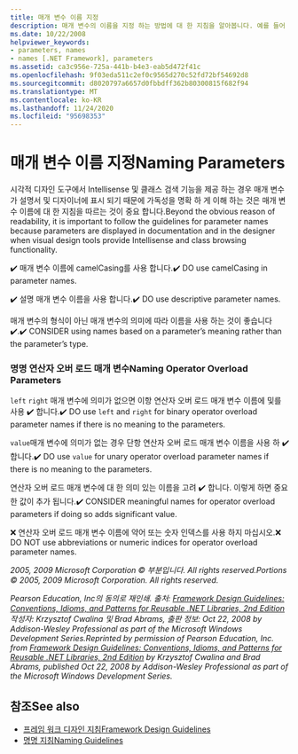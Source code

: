 ```yaml
---
title: 매개 변수 이름 지정
description: 매개 변수의 이름을 지정 하는 방법에 대 한 지침을 알아봅니다. 예를 들어 카멜식 대/소문자 & 설명 매개 변수 이름을 사용 하 & 형식 대신 의미에 따라 이름을 지정 하는 것이 좋습니다.
ms.date: 10/22/2008
helpviewer_keywords:
- parameters, names
- names [.NET Framework], parameters
ms.assetid: ca3c956e-725a-441b-b4e3-eab5d472f41c
ms.openlocfilehash: 9f03eda511c2ef0c9565d270c52fd72bf54692d8
ms.sourcegitcommit: d8020797a6657d0fbbdff362b80300815f682f94
ms.translationtype: MT
ms.contentlocale: ko-KR
ms.lasthandoff: 11/24/2020
ms.locfileid: "95698353"
---
```

# <a name="naming-parameters"></a><span data-ttu-id="b53d4-104">매개 변수 이름 지정</span><span class="sxs-lookup"><span data-stu-id="b53d4-104">Naming Parameters</span></span>

<span data-ttu-id="b53d4-105">시각적 디자인 도구에서 Intellisense 및 클래스 검색 기능을 제공 하는 경우 매개 변수가 설명서 및 디자이너에 표시 되기 때문에 가독성을 명확 하 게 이해 하는 것은 매개 변수 이름에 대 한 지침을 따르는 것이 중요 합니다.</span><span class="sxs-lookup"><span data-stu-id="b53d4-105">Beyond the obvious reason of readability, it is important to follow the guidelines for parameter names because parameters are displayed in documentation and in the designer when visual design tools provide Intellisense and class browsing functionality.</span></span>

 <span data-ttu-id="b53d4-106">✔️ 매개 변수 이름에 camelCasing를 사용 합니다.</span><span class="sxs-lookup"><span data-stu-id="b53d4-106">✔️ DO use camelCasing in parameter names.</span></span>

 <span data-ttu-id="b53d4-107">✔️ 설명 매개 변수 이름을 사용 합니다.</span><span class="sxs-lookup"><span data-stu-id="b53d4-107">✔️ DO use descriptive parameter names.</span></span>

 <span data-ttu-id="b53d4-108">매개 변수의 형식이 아닌 매개 변수의 의미에 따라 이름을 사용 하는 것이 좋습니다 ✔️.</span><span class="sxs-lookup"><span data-stu-id="b53d4-108">✔️ CONSIDER using names based on a parameter’s meaning rather than the parameter’s type.</span></span>

### <a name="naming-operator-overload-parameters"></a><span data-ttu-id="b53d4-109">명명 연산자 오버 로드 매개 변수</span><span class="sxs-lookup"><span data-stu-id="b53d4-109">Naming Operator Overload Parameters</span></span>

 <span data-ttu-id="b53d4-110">`left` `right` 매개 변수에 의미가 없으면 이항 연산자 오버 로드 매개 변수 이름에 및를 사용 ✔️ 합니다.</span><span class="sxs-lookup"><span data-stu-id="b53d4-110">✔️ DO use `left` and `right` for binary operator overload parameter names if there is no meaning to the parameters.</span></span>

 <span data-ttu-id="b53d4-111">`value`매개 변수에 의미가 없는 경우 단항 연산자 오버 로드 매개 변수 이름을 사용 하 ✔️ 합니다.</span><span class="sxs-lookup"><span data-stu-id="b53d4-111">✔️ DO use `value` for unary operator overload parameter names if there is no meaning to the parameters.</span></span>

 <span data-ttu-id="b53d4-112">연산자 오버 로드 매개 변수에 대 한 의미 있는 이름을 고려 ✔️ 합니다. 이렇게 하면 중요 한 값이 추가 됩니다.</span><span class="sxs-lookup"><span data-stu-id="b53d4-112">✔️ CONSIDER meaningful names for operator overload parameters if doing so adds significant value.</span></span>

 <span data-ttu-id="b53d4-113">❌ 연산자 오버 로드 매개 변수 이름에 약어 또는 숫자 인덱스를 사용 하지 마십시오.</span><span class="sxs-lookup"><span data-stu-id="b53d4-113">❌ DO NOT use abbreviations or numeric indices for operator overload parameter names.</span></span>

 <span data-ttu-id="b53d4-114">*2005, 2009 Microsoft Corporation © 부분입니다. All rights reserved.*</span><span class="sxs-lookup"><span data-stu-id="b53d4-114">*Portions © 2005, 2009 Microsoft Corporation. All rights reserved.*</span></span>

 <span data-ttu-id="b53d4-115">*Pearson Education, Inc의 동의로 재인쇄. 출처: [Framework Design Guidelines: Conventions, Idioms, and Patterns for Reusable .NET Libraries, 2nd Edition](https://www.informit.com/store/framework-design-guidelines-conventions-idioms-and-9780321545619) 작성자: Krzysztof Cwalina 및 Brad Abrams, 출판 정보: Oct 22, 2008 by Addison-Wesley Professional as part of the Microsoft Windows Development Series.*</span><span class="sxs-lookup"><span data-stu-id="b53d4-115">*Reprinted by permission of Pearson Education, Inc. from [Framework Design Guidelines: Conventions, Idioms, and Patterns for Reusable .NET Libraries, 2nd Edition](https://www.informit.com/store/framework-design-guidelines-conventions-idioms-and-9780321545619) by Krzysztof Cwalina and Brad Abrams, published Oct 22, 2008 by Addison-Wesley Professional as part of the Microsoft Windows Development Series.*</span></span>

## <a name="see-also"></a><span data-ttu-id="b53d4-116">참조</span><span class="sxs-lookup"><span data-stu-id="b53d4-116">See also</span></span>

- [<span data-ttu-id="b53d4-117">프레임 워크 디자인 지침</span><span class="sxs-lookup"><span data-stu-id="b53d4-117">Framework Design Guidelines</span></span>](index.md)
- [<span data-ttu-id="b53d4-118">명명 지침</span><span class="sxs-lookup"><span data-stu-id="b53d4-118">Naming Guidelines</span></span>](naming-guidelines.md)

